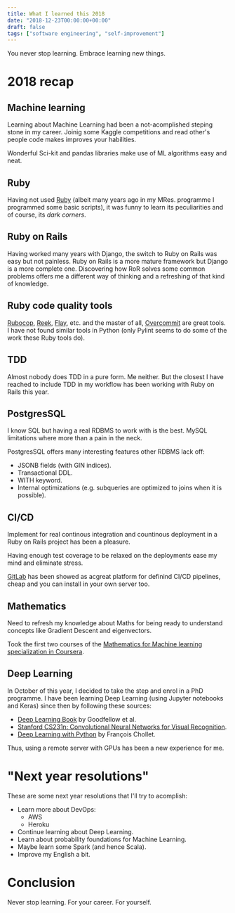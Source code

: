 ```yaml
---
title: What I learned this 2018
date: "2018-12-23T00:00:00+00:00"
draft: false
tags: ["software engineering", "self-improvement"]
---
```


You never stop learning. Embrace learning new things.

# 2018 recap

## Machine learning

Learning about Machine Learning had been a not-acomplished steping stone in my career.
Joinig some Kaggle competitions and read other's people code makes improves your habilities.

Wonderful Sci-kit and pandas libraries make use of ML algorithms easy and neat.


## Ruby

Having not used [Ruby](https://www.ruby-lang.org)
(albeit many years ago in my MRes. programme I programmed some basic scripts),
it was funny to learn its peculiarities and of course, its *dark corners*.


## Ruby on Rails

Having worked many years with Django, the switch to Ruby on Rails was easy but not painless.
Ruby on Rails is a more mature framework but Django is a more complete one. Discovering how
RoR solves some common problems offers me a different way of thinking and a refreshing of
that kind of knowledge.


## Ruby code quality tools

[Rubocop](https://github.com/rubocop-hq/rubocop), [Reek](https://github.com/troessner/reek), [Flay](https://github.com/seattlerb/flay), etc. and the master of all, [Overcommit](https://github.com/brigade/overcommit) are great tools. I have not found similar tools in Python (only Pylint seems to do some of the work these Ruby tools do).


## TDD

Almost nobody does TDD in a pure form. Me neither. But the closest I have reached to include TDD in my
workflow has been working with Ruby on Rails this year.


## PostgresSQL

I know SQL but having a real RDBMS to work with is the best.
MySQL limitations where more than a pain in the neck.

PostgresSQL offers many interesting features other RDBMS lack off:
- JSONB fields (with GIN indices).
- Transactional DDL.
- WITH keyword.
- Internal optimizations (e.g. subqueries are optimized to joins when it is possible).


## CI/CD

Implement for real continous integration and countinous deployment in a Ruby on Rails project has been a pleasure.

Having enough test coverage to be relaxed on the deployments ease my mind and eliminate stress.

[GitLab](https://about.gitlab.com/) has been showed as acgreat platform for definind CI/CD pipelines, cheap
and you can install in your own server too.


## Mathematics

Need to refresh my knowledge about Maths for being ready to understand concepts like Gradient Descent and eigenvectors.

Took the first two courses of the [Mathematics for Machine learning specialization in Coursera](https://www.coursera.org/specializations/mathematics-machine-learning).


## Deep Learning

In October of this year, I decided to take the step and enrol in a PhD programme.
I have been learning Deep Learning (using Jupyter notebooks and Keras) since then by following these sources:

* [Deep Learning Book](https://www.deeplearningbook.org/) by Goodfellow et al.
* [Stanford CS231n: Convolutional Neural Networks for Visual Recognition](http://cs231n.stanford.edu/).
* [Deep Learning with Python](https://www.manning.com/books/deep-learning-with-python) by François Chollet.

Thus, using a remote server with GPUs has been a new experience for me.


# "Next year resolutions"

These are some next year resolutions that I'll try to acomplish:

* Learn more about DevOps:
  * AWS
  * Heroku
* Continue learning about Deep Learning.
* Learn about probability foundations for Machine Learning.
* Maybe learn some Spark (and hence Scala).
* Improve my English a bit.


# Conclusion

Never stop learning. For your career. For yourself.
